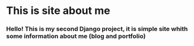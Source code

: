 # This is site about me
### Hello! This is my second Django project, it is simple site whith some information about me (blog and portfolio)
